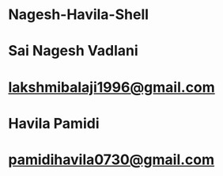 # Nagesh-Havila-Shell


# Sai Nagesh Vadlani
# lakshmibalaji1996@gmail.com

# Havila Pamidi
# pamidihavila0730@gmail.com 
